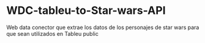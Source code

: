 # WDC-tableu-to-Star-wars-API
Web data conector que extrae los datos de los personajes de star wars para que sean utilizados en Tableu public 
